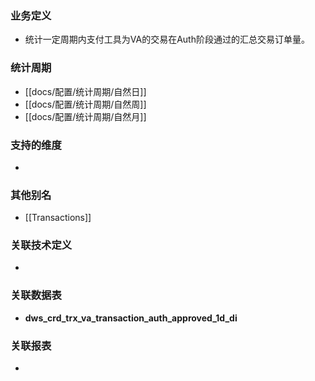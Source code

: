 ### 业务定义

* 统计一定周期内支付工具为VA的交易在Auth阶段通过的汇总交易订单量。
### 统计周期

* [[docs/配置/统计周期/自然日]]
* [[docs/配置/统计周期/自然周]]
* [[docs/配置/统计周期/自然月]]
### 支持的维度

* 
### 其他别名

* [[Transactions]]
### 关联技术定义

* 
### 关联数据表

* **dws_crd_trx_va_transaction_auth_approved_1d_di**
### 关联报表
* 